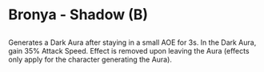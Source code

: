 # Bronya - Shadow (B)

## 

Generates a Dark Aura after staying in a small AOE for 3s. In the Dark Aura, gain 35% Attack Speed. Effect is removed upon leaving the Aura (effects only apply for the character generating the Aura).